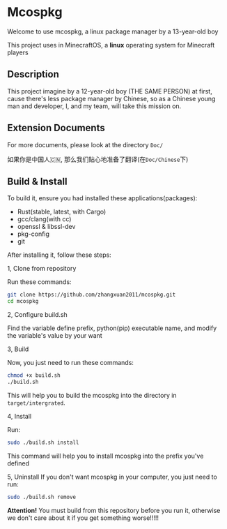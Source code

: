 # Mcospkg
Welcome to use mcospkg, a linux package manager by a 13-year-old boy

This project uses in MinecraftOS, a **linux** operating system for Minecraft players

## Description
This project imagine by a 12-year-old boy (THE SAME PERSON) at first, cause there's less package manager by Chinese, so as a Chinese young man and developer, I, and my team, will take this mission on.

## Extension Documents
For more documents, please look at the directory `Doc/`

如果你是中国人🇨🇳, 那么我们贴心地准备了翻译(在`Doc/Chinese`下)

## Build & Install
To build it, ensure you had installed these applications(packages):

 - Rust(stable, latest, with Cargo)
 - gcc/clang(with cc)
 - openssl & libssl-dev
 - pkg-config
 - git

After installing it, follow these steps:

1, Clone from repository

Run these commands:

```bash
git clone https://github.com/zhangxuan2011/mcospkg.git
cd mcospkg
```

2, Configure build.sh

Find the variable define prefix, python(pip) executable name, and modify the variable's value by your want

3, Build

Now, you just need to run these commands:
```bash
chmod +x build.sh
./build.sh
```
This will help you to build the mcospkg into the directory in `target/intergrated`.

4, Install

Run:
```bash
sudo ./build.sh install
```
This command will help you to install mcospkg into the prefix you've defined

5, Uninstall
If you don't want mcospkg in your computer, you just need to run:
```bash
sudo ./build.sh remove
```
**Attention!** You must build from this repository before you run it, otherwise we don't care about it if you get something worse!!!!!
